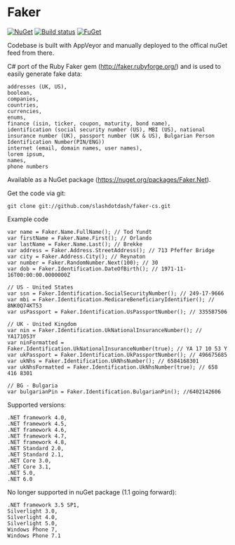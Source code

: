 # Faker

[![NuGet](https://img.shields.io/nuget/v/faker.net.svg)](https://www.nuget.org/packages/faker.net)
[![Build status](https://ci.appveyor.com/api/projects/status/uy628dn0tfl0triy?svg=true)](https://ci.appveyor.com/project/oriches/faker-cs)
[![FuGet](https://www.fuget.org/packages/Faker.Net/badge.svg)](https://www.fuget.org/packages/Faker.Net/badge.svg)

Codebase is built with AppVeyor and manually deployed to the offical nuGet feed from there.

C# port of the Ruby Faker gem (http://faker.rubyforge.org/) and is used to easily generate fake data:

	addresses (UK, US),
	boolean,
	companies,
	countries,
	currencies,
	enums,
	finance (isin, ticker, coupon, maturity, bond name),
	identification (social security number (US), MBI (US), national insurance number (UK), passport number (UK & US), Bulgarian Person Identification Number(PIN/ENG))
	internet (email, domain names, user names),
	lorem ipsum,
	names,
	phone numbers

Available as a NuGet package (https://nuget.org/packages/Faker.Net).

Get the code via git:

    git clone git://github.com/slashdotdash/faker-cs.git

Example code 
```CSharp
var name = Faker.Name.FullName(); // Tod Yundt
var firstName = Faker.Name.First(); // Orlando
var lastName = Faker.Name.Last(); // Brekke
var address = Faker.Address.StreetAddress(); // 713 Pfeffer Bridge
var city = Faker.Address.City(); // Reynaton
var number = Faker.RandomNumber.Next(100); // 30
var dob = Faker.Identification.DateOfBirth(); // 1971-11-16T00:00:00.0000000Z

// US - United States
var ssn = Faker.Identification.SocialSecurityNumber(); // 249-17-9666
var mbi = Faker.Identification.MedicareBeneficiaryIdentifier(); // 8NK0Q74KT53
var usPassport = Faker.Identification.UsPassportNumber(); // 335587506

// UK - United Kingdom
var nin = Faker.Identification.UkNationalInsuranceNumber(); // YA171053Y
var ninFormatted = Faker.Identification.UkNationalInsuranceNumber(true); // YA 17 10 53 Y
var ukPassport = Faker.Identification.UkPassportNumber(); // 496675685
var ukNhs = Faker.Identification.UkNhsNumber(); // 6584168301
var ukNhsFormatted = Faker.Identification.UkNhsNumber(true); // 658 416 8301

// BG - Bulgaria
var bulgarianPin = Faker.Identification.BulgarianPin(); //6402142606
```

Supported versions:

	.NET framework 4.0,
	.NET framework 4.5,
	.NET framework 4.6,
	.NET framework 4.7,
	.NET framework 4.8,
	.NET Standard 2.0,
	.NET Standard 2.1,
	.NET Core 3.0,
	.NET Core 3.1,
	.NET 5.0,
	.NET 6.0

No longer supported in nuGet package (1.1 going forward):

	.NET framework 3.5 SP1,
	Silverlight 3.0,
	Silverlight 4.0,
	Silverlight 5.0,
	Windows Phone 7,
	Windows Phone 7.1
